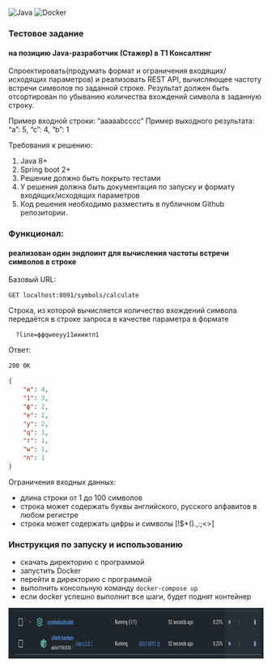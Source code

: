 
![Java](https://img.shields.io/badge/java-%23ED8B00.svg?style=for-the-badge&logo=openjdk&logoColor=white)
![Docker](https://img.shields.io/badge/docker-%230db7ed.svg?style=for-the-badge&logo=docker&logoColor=white)

### Тестовое задание 
#### на позицию Java-разработчик (Стажер) в Т1 Консалтинг

Спроектировать(продумать формат и ограничения входящих/исходящих параметров) и реализовать REST API, вычисляющее частоту встречи символов по заданной строке. Результат должен быть отсортирован по убыванию количества вхождений символа в заданную строку.

Пример входной строки: “aaaaabcccc”
Пример выходного результата: “a”: 5, “c”: 4, “b”: 1

Требования к решению:
1) Java 8+
2) Spring boot 2+
3) Решение должно быть покрыто тестами
4) У решения должна быть документация по запуску и формату
   входящих/исходящих параметров
5) Код решения необходимо разместить в публичном Github репозитории.


### Функционал: 
#### реализован один эндпоинт для вычисления частоты встречи символов в строке 

Базовый URL:
```uri
GET localhost:8091/symbols/calculate 
```
Строка, из которой вычисляется количество вхождений символа передаётся в строке запроса в качестве параметра в формате 
```uri
  ?line=ффqweeyy11иииитп1
  ```
Ответ:
```http
200 OK
```
```json
{
    "и": 4,
    "1": 3,
    "ф": 2,
    "e": 2,
    "y": 2,
    "q": 1,
    "т": 1,
    "w": 1,
    "п": 1
}
```
Ограничения входных данных:
* длина строки от 1 до 100 символов
* строка может содержать буквы английского, русского алфавитов в любом регистре
* строка может содержать цифры и символы [!$*().,:;<>]

### Инструкция по запуску и использованию
* скачать директорию с программой
* запустить Docker
* перейти в директорию с программой
* выполнить консольную команду ``` docker-compose up ```
* если docker успешно выполнит все шаги, будет поднят контейнер
<p>
<img src="docker-img.png" width="800" height="100"/>
</p>

